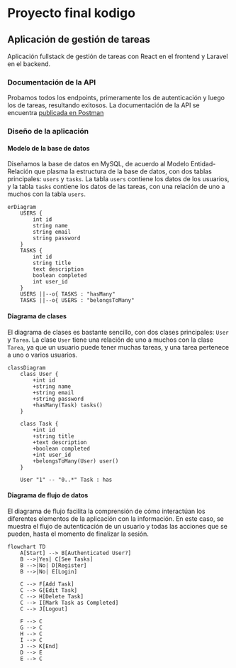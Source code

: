 # Proyecto final kodigo

## Aplicación de gestión de tareas
Aplicación fullstack de gestión de tareas con React en el frontend y Laravel en el backend.

### Documentación de la API
Probamos todos los endpoints, primeramente los de autenticación y luego los de tareas, resultando exitosos.
La documentación de la API se encuentra [publicada en Postman](https://documenter.getpostman.com/view/21524567/2sA3kYiKR5)

### Diseño de la aplicación

#### Modelo de la base de datos
Diseñamos la base de datos en MySQL, de acuerdo al Modelo Entidad-Relación que plasma la estructura de la base de datos, con dos tablas principales: `users` y `tasks`. La tabla `users` contiene los datos de los usuarios, y la tabla `tasks` contiene los datos de las tareas, con una relación de uno a muchos con la tabla `users`.

```mermaid
erDiagram
    USERS {
        int id
        string name
        string email
        string password
    }
    TASKS {
        int id
        string title
        text description
        boolean completed
        int user_id
    }
    USERS ||--o{ TASKS : "hasMany"
    TASKS ||--o{ USERS : "belongsToMany"
```

#### Diagrama de clases
El diagrama de clases es bastante sencillo, con dos clases principales: `User` y `Tarea`. La clase `User` tiene una relación de uno a muchos con la clase `Tarea`, ya que un usuario puede tener muchas tareas, y una tarea pertenece a uno o varios usuarios.

```mermaid
classDiagram
    class User {
        +int id
        +string name
        +string email
        +string password
        +hasMany(Task) tasks()
    }

    class Task {
        +int id
        +string title
        +text description
        +boolean completed
        +int user_id
        +belongsToMany(User) user()
    }

    User "1" -- "0..*" Task : has
```


#### Diagrama de flujo de datos
El diagrama de flujo facilita la comprensión de cómo interactúan los diferentes elementos de la aplicación con la información. En este caso, se muestra el flujo de autenticación de un usuario y todas las acciones que se pueden, hasta el momento de finalizar la sesión.

```mermaid
flowchart TD
    A[Start] --> B[Authenticated User?]
    B -->|Yes| C[See Tasks]
    B -->|No| D[Register]
    B -->|No| E[Login]

    C --> F[Add Task]
    C --> G[Edit Task]
    C --> H[Delete Task]
    C --> I[Mark Task as Completed]
    C --> J[Logout]

    F --> C
    G --> C
    H --> C
    I --> C
    J --> K[End]
    D --> E
    E --> C
```



